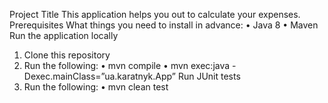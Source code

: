 Project Title
This application helps you out to calculate your expenses.
Prerequisites
What things you need to install in advance:
•	Java 8
•	Maven
Run the application locally
1.	Clone this repository 
2.	Run the following:
•	 mvn compile
•	mvn exec:java -Dexec.mainClass=”ua.karatnyk.App”
Run JUnit tests
1.	Run the following:
•	mvn clean test


